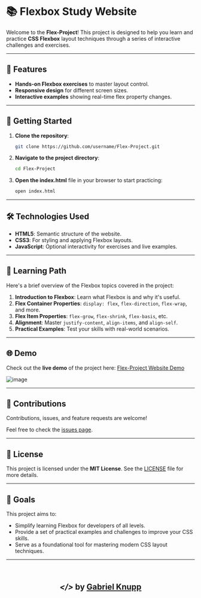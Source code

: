 # 📚 Flexbox Study Website

Welcome to the **Flex-Project**! This project is designed to help you learn and practice **CSS Flexbox** layout techniques through a series of interactive challenges and exercises.

---

## 🌟 Features

- **Hands-on Flexbox exercises** to master layout control.
- **Responsive design** for different screen sizes.
- **Interactive examples** showing real-time flex property changes.

---

## 🚀 Getting Started

1. **Clone the repository**:
   ```bash
   git clone https://github.com/username/Flex-Project.git
   ```
2. **Navigate to the project directory**:
   ```bash
   cd Flex-Project
   ```
3. **Open the index.html** file in your browser to start practicing:
   ```bash
   open index.html
   ```

---

## 🛠️ Technologies Used

- **HTML5**: Semantic structure of the website.
- **CSS3**: For styling and applying Flexbox layouts.
- **JavaScript**: Optional interactivity for exercises and live examples.

---

## 📖 Learning Path

Here's a brief overview of the Flexbox topics covered in the project:

1. **Introduction to Flexbox**: Learn what Flexbox is and why it's useful.
2. **Flex Container Properties**: `display: flex`, `flex-direction`, `flex-wrap`, and more.
3. **Flex Item Properties**: `flex-grow`, `flex-shrink`, `flex-basis`, etc.
4. **Alignment**: Master `justify-content`, `align-items`, and `align-self`.
5. **Practical Examples**: Test your skills with real-world scenarios.

---

## 🌐 Demo

Check out the **live demo** of the project here: [Flex-Project Website Demo](https://flex-project-site.netlify.app/)

![image](https://github.com/user-attachments/assets/4d6e0052-26e5-4d9d-88e4-019876f17a19)

---

## 🤝 Contributions

Contributions, issues, and feature requests are welcome!

Feel free to check the [issues page](https://github.com/gknpp23/Flex-Project/issues).

---

## 📜 License

This project is licensed under the **MIT License**. See the [LICENSE](LICENSE) file for more details.

---

## 🎯 Goals

This project aims to:

- Simplify learning Flexbox for developers of all levels.
- Provide a set of practical examples and challenges to improve your CSS skills.
- Serve as a foundational tool for mastering modern CSS layout techniques.

---

<br>
<h2 align="center"> <em>&lt;/&gt;</em>  by <a href="https://github.com/gknpp23" target="_blank">Gabriel Knupp</a> </h2>

